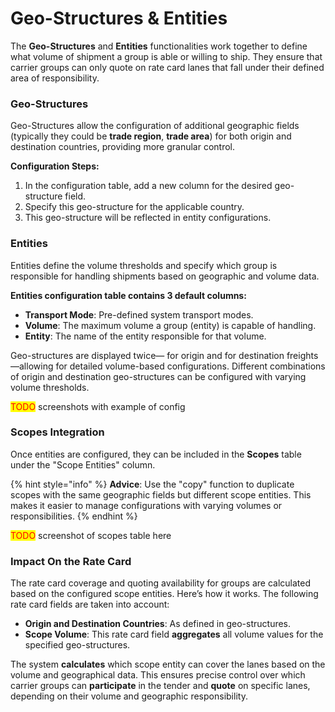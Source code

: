 # Geo-Structures & Entities

The **Geo-Structures** and **Entities** functionalities work together to define what volume of shipment a group is able or willing to ship. They ensure that carrier groups can only quote on rate card lanes that fall under their defined area of responsibility.

### **Geo-Structures**

Geo-Structures allow the configuration of additional geographic fields (typically they could be **trade region**, **trade area**) for both origin and destination countries, providing more granular control.

**Configuration Steps:**

1. In the configuration table, add a new column for the desired geo-structure field.
2. Specify this geo-structure for the applicable country.
3. This geo-structure will be reflected in entity configurations.

### **Entities**

Entities define the volume thresholds and specify which group is responsible for handling shipments based on geographic and volume data.

**Entities configuration table contains 3 default columns:**

* **Transport Mode**: Pre-defined system transport modes.
* **Volume**: The maximum volume a group (entity) is capable of handling.
* **Entity**: The name of the entity responsible for that volume.

Geo-structures are displayed twice— for origin and for destination freights—allowing for detailed volume-based configurations. Different combinations of origin and destination geo-structures can be configured with varying volume thresholds.

<mark style="color:red;">TODO</mark> screenshots with example of config

### **Scopes Integration**

Once entities are configured, they can be included in the **Scopes** table under the "Scope Entities" column.

{% hint style="info" %}
**Advice**: Use the "copy" function to duplicate scopes with the same geographic fields but different scope entities. This makes it easier to manage configurations with varying volumes or responsibilities.
{% endhint %}

<mark style="color:red;">TODO</mark> screenshot of scopes table here

### **Impact On the Rate Card**

The rate card coverage and quoting availability for groups are calculated based on the configured scope entities. Here’s how it works. The following rate card fields are taken into account:

* **Origin and Destination Countries**: As defined in geo-structures.
* **Scope Volume**: This rate card field **aggregates** all volume values for the specified geo-structures.

The system **calculates** which scope entity can cover the lanes based on the volume and geographical data. This ensures precise control over which carrier groups can **participate** in the tender and **quote** on specific lanes, depending on their volume and geographic responsibility.
